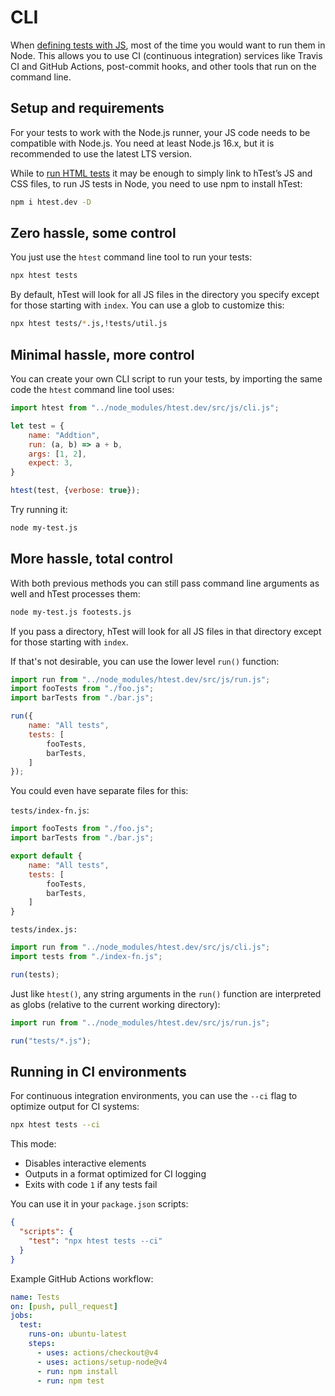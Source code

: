 # CLI

When [defining tests with JS](../../define/js/), most of the time you would want to run them in Node.
This allows you to use CI (continuous integration) services like Travis CI and GitHub Actions,
post-commit hooks, and other tools that run on the command line.

## Setup and requirements

For your tests to work with the Node.js runner, your JS code needs to be compatible with Node.js.
You need at least Node.js 16.x, but it is recommended to use the latest LTS version.

While to [run HTML tests](../define/html) it may be enough to simply link to hTest’s JS and CSS files,
to run JS tests in Node, you need to use npm to install hTest:

```sh
npm i htest.dev -D
```

## Zero hassle, some control

You just use the `htest` command line tool to run your tests:

```sh
npx htest tests
```

By default, hTest will look for all JS files in the directory you specify except for those starting with `index`.
You can use a glob to customize this:

```sh
npx htest tests/*.js,!tests/util.js
```

## Minimal hassle, more control

You can create your own CLI script to run your tests, by importing the same code the `htest` command line tool uses:

```js
import htest from "../node_modules/htest.dev/src/js/cli.js";

let test = {
	name: "Addtion",
	run: (a, b) => a + b,
	args: [1, 2],
	expect: 3,
}

htest(test, {verbose: true});
```

Try running it:

```sh
node my-test.js
```

## More hassle, total control

With both previous methods you can still pass command line arguments as well and hTest processes them:

```sh
node my-test.js footests.js
```

If you pass a directory, hTest will look for all JS files in that directory except for those starting with `index`.

If that's not desirable, you can use the lower level `run()` function:

```js
import run from "../node_modules/htest.dev/src/js/run.js";
import fooTests from "./foo.js";
import barTests from "./bar.js";

run({
	name: "All tests",
	tests: [
		fooTests,
		barTests,
	]
});
```

You could even have separate files for this:

`tests/index-fn.js`:

```js
import fooTests from "./foo.js";
import barTests from "./bar.js";

export default {
	name: "All tests",
	tests: [
		fooTests,
		barTests,
	]
}
```

`tests/index.js:`

```js
import run from "../node_modules/htest.dev/src/js/cli.js";
import tests from "./index-fn.js";

run(tests);
```

Just like `htest()`, any string arguments in the `run()` function are interpreted as globs (relative to the current working directory):

```js
import run from "../node_modules/htest.dev/src/js/run.js";

run("tests/*.js");
```

## Running in CI environments

For continuous integration environments, you can use the `--ci` flag to optimize output for CI systems:

```sh
npx htest tests --ci
```

This mode:
- Disables interactive elements
- Outputs in a format optimized for CI logging
- Exits with code `1` if any tests fail

You can use it in your `package.json` scripts:

```json
{
  "scripts": {
    "test": "npx htest tests --ci"
  }
}
```

Example GitHub Actions workflow:

```yaml
name: Tests
on: [push, pull_request]
jobs:
  test:
    runs-on: ubuntu-latest
    steps:
      - uses: actions/checkout@v4
      - uses: actions/setup-node@v4
      - run: npm install
      - run: npm test
```
